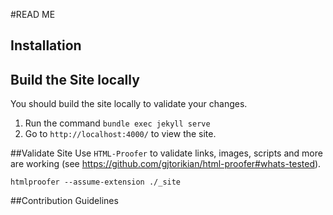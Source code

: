 #READ ME

## Installation


## Build the Site locally
You should build the site locally to validate your changes. 
1. Run the command ```bundle exec jekyll serve```
1. Go to `http://localhost:4000/` to view the site. 

##Validate Site
Use `HTML-Proofer` to validate links, images, scripts and more are working (see https://github.com/gjtorikian/html-proofer#whats-tested).

```htmlproofer --assume-extension ./_site```

##Contribution Guidelines
